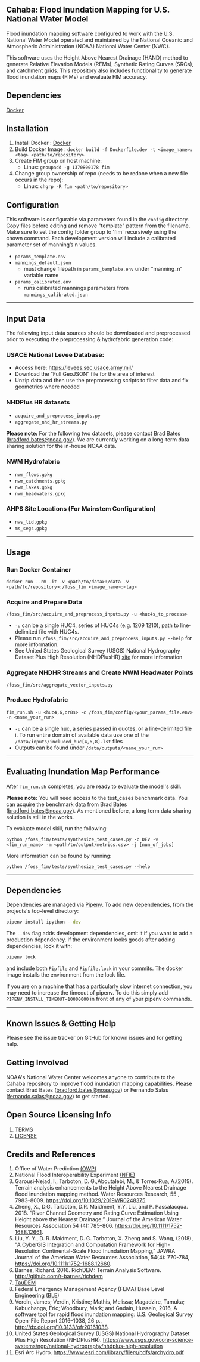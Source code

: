 ## Cahaba: Flood Inundation Mapping for U.S. National Water Model

Flood inundation mapping software configured to work with the U.S. National Water Model operated and maintained by the National Oceanic and Atmospheric Administration (NOAA) National Water Center (NWC).

This software uses the Height Above Nearest Drainage (HAND) method to generate Relative Elevation Models (REMs), Synthetic Rating Curves (SRCs), and catchment grids. This repository also includes functionality to generate flood inundation maps (FIMs) and evaluate FIM accuracy.

## Dependencies

[Docker](https://docs.docker.com/get-docker/)

## Installation

1. Install Docker : [Docker](https://docs.docker.com/get-docker/)
2. Build Docker Image : `docker build -f Dockerfile.dev -t <image_name>:<tag> <path/to/repository>`
3. Create FIM group on host machine:
    - Linux: `groupadd -g 1370800178 fim`
4. Change group ownership of repo (needs to be redone when a new file occurs in the repo):
    - Linux: `chgrp -R fim <path/to/repository>`

## Configuration

This software is configurable via parameters found in the `config` directory. Copy files before editing and remove "template" pattern from the filename.
Make sure to set the config folder group to 'fim' recursively using the chown command. Each development version will include a calibrated parameter set of manning’s n values.
- `params_template.env`
- `mannings_default.json`
    - must change filepath in `params_template.env` under "manning_n" variable name
- `params_calibrated.env`
    - runs calibrated mannings parameters from `mannings_calibrated.json`

----
## Input Data

The following input data sources should be downloaded and preprocessed prior to executing the preprocessing & hydrofabric generation code:
### USACE National Levee Database:
- Access here: https://levees.sec.usace.army.mil/
- Download the “Full GeoJSON” file for the area of interest
- Unzip data and then use the preprocessing scripts to filter data and fix geometries where needed

### NHDPlus HR datasets
- `acquire_and_preprocess_inputs.py`
- `aggregate_nhd_hr_streams.py`

**Please note:** For the following two datasets, please contact Brad Bates (bradford.bates@noaa.gov). We are currently working on a long-term data sharing solution for the in-house NOAA data.

### NWM Hydrofabric
- `nwm_flows.gpkg`
- `nwm_catchments.gpkg`
- `nwm_lakes.gpkg`
- `nwm_headwaters.gpkg`

### AHPS Site Locations (For Mainstem Configuration)
- `nws_lid.gpkg`
- `ms_segs.gpkg`

----
## Usage

### Run Docker Container
```
docker run --rm -it -v <path/to/data>:/data -v <path/to/repository>:/foss_fim <image_name>:<tag>
```

### Acquire and Prepare Data
```
/foss_fim/src/acquire_and_preprocess_inputs.py -u <huc4s_to_process>
```
- `-u` can be a single HUC4, series of HUC4s (e.g. 1209 1210), path to line-delimited file with HUC4s.
- Please run `/foss_fim/src/acquire_and_preprocess_inputs.py --help` for more information.
- See United States Geological Survey (USGS) National Hydrography Dataset Plus High Resolution (NHDPlusHR) [site](https://www.usgs.gov/core-science-systems/ngp/national-hydrography/nhdplus-high-resolution) for more information

### Aggregate NHDHR Streams and Create NWM Headwater Points 
```
/foss_fim/src/aggregate_vector_inputs.py
```
### Produce Hydrofabric 
```
fim_run.sh -u <huc4,6,or8s> -c /foss_fim/config/<your_params_file.env> -n <name_your_run>
```
- `-u` can be a single huc, a series passed in quotes, or a line-delimited file
    i. To run entire domain of available data use one of the ```/data/inputs/included_huc[4,6,8].lst``` files
- Outputs can be found under ```/data/outputs/<name_your_run>```

----
## Evaluating Inundation Map Performance
After `fim_run.sh` completes, you are ready to evaluate the model's skill.

**Please note:** You will need access to the test_cases benchmark data. You can acquire the benchmark data from Brad Bates (bradford.bates@noaa.gov). As mentioned before, a long term data sharing solution is still in the works.

To evaluate model skill, run the following:
```
python /foss_fim/tests/synthesize_test_cases.py -c DEV -v <fim_run_name> -m <path/to/output/metrics.csv> -j [num_of_jobs]
```

More information can be found by running:
```
python /foss_fim/tests/synthesize_test_cases.py --help
```

----
## Dependencies

Dependencies are managed via [Pipenv](https://pipenv.pypa.io/en/latest/). To add new dependencies, from the projects's top-level directory:

```bash
pipenv install ipython --dev
```

The `--dev` flag adds development dependencies, omit it if you want to add a production dependency. If the environment looks goods after adding dependencies, lock it with:

```bash
pipenv lock
```

and include both `Pipfile` and `Pipfile.lock` in your commits. The docker image installs the environment from the lock file.

If you are on a machine that has a particularly slow internet connection, you may need to increase the timeout of pipenv. To do this simply add `PIPENV_INSTALL_TIMEOUT=10000000` in front of any of your pipenv commands.

----
## Known Issues & Getting Help

Please see the issue tracker on GitHub for known issues and for getting help.

## Getting Involved

NOAA's National Water Center welcomes anyone to contribute to the Cahaba repository to improve flood inundation mapping capabilities. Please contact Brad Bates (bradford.bates@noaa.gov) or Fernando Salas (fernando.salas@noaa.gov) to get started.

## Open Source Licensing Info
1. [TERMS](TERMS.md)
2. [LICENSE](LICENSE)

## Credits and References
1. Office of Water Prediction [(OWP)](https://water.noaa.gov/)
2. National Flood Interoperability Experiment [(NFIE)](https://web.corral.tacc.utexas.edu/nfiedata/)
3. Garousi‐Nejad, I., Tarboton, D. G.,Aboutalebi, M., & Torres‐Rua, A.(2019). Terrain analysis enhancements to the Height Above Nearest Drainage flood inundation mapping method. Water Resources Research, 55 , 7983–8009. https://doi.org/10.1029/2019WR0248375.
4. Zheng, X., D.G. Tarboton, D.R. Maidment, Y.Y. Liu, and P. Passalacqua. 2018. “River Channel Geometry and Rating Curve Estimation Using Height above the Nearest Drainage.” Journal of the American Water Resources Association 54 (4): 785–806. https://doi.org/10.1111/1752-1688.12661.
5. Liu, Y. Y., D. R. Maidment, D. G. Tarboton, X. Zheng and S. Wang, (2018), "A CyberGIS Integration and Computation Framework for High-Resolution Continental-Scale Flood Inundation Mapping," JAWRA Journal of the American Water Resources Association, 54(4): 770-784, https://doi.org/10.1111/1752-1688.12660.
6. Barnes, Richard. 2016. RichDEM: Terrain Analysis Software. http://github.com/r-barnes/richdem
7. [TauDEM](https://github.com/dtarb/TauDEM)
8. Federal Emergency Management Agency (FEMA) Base Level Engineering [(BLE)](https://webapps.usgs.gov/infrm/estBFE/)
9. Verdin, James; Verdin, Kristine; Mathis, Melissa; Magadzire, Tamuka; Kabuchanga, Eric; Woodbury, Mark; and Gadain, Hussein, 2016, A software tool for rapid flood inundation mapping: U.S. Geological Survey Open-File Report 2016–1038, 26 p., http://dx.doi.org/10.3133/ofr20161038.
10. United States Geological Survey (USGS) National Hydrography Dataset Plus High Resolution (NHDPlusHR). https://www.usgs.gov/core-science-systems/ngp/national-hydrography/nhdplus-high-resolution
11. Esri Arc Hydro. https://www.esri.com/library/fliers/pdfs/archydro.pdf
